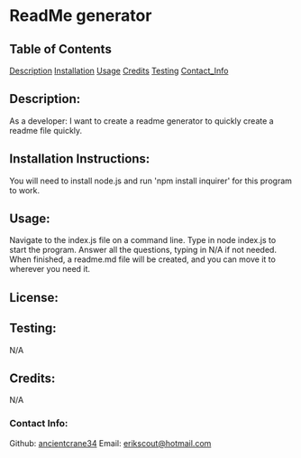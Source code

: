 # ReadMe generator
  
  
  ## Table of Contents
  [Description](#description)
  [Installation](#installation)
  [Usage](#usage)
  [Credits](#credits)
  [Testing](#testing)
  [Contact_Info](#contact_info)
  ## Description:
  As a developer: I want to create a readme generator to quickly create a readme file quickly.
  ## Installation Instructions:
  You will need to install node.js and run 'npm install inquirer' for this program to work.
  ## Usage:
  Navigate to the index.js file on a command line. Type in node index.js to start the program. Answer all the questions, typing in N/A if not needed. When finished, a readme.md file will be created, and you can move it to wherever you need it.
  ## License:
  
  ## Testing:
  N/A
  ## Credits:
  N/A
  ### Contact Info:
  Github: [ancientcrane34](https://github.com/ancientcrane34)
  Email: erikscout@hotmail.com
